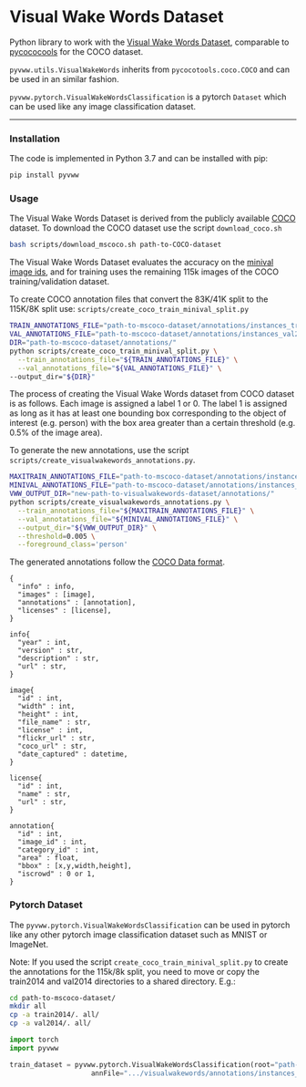 # Visual Wake Words Dataset
Python library to work with the [Visual Wake Words Dataset](https://arxiv.org/abs/1906.05721), 
comparable to [pycococools](https://github.com/cocodataset/cocoapi) for the COCO dataset.

`pyvww.utils.VisualWakeWords` inherits from `pycocotools.coco.COCO` and can be used in an similar fashion.

`pyvww.pytorch.VisualWakeWordsClassification` is a pytorch `Dataset` which can be used like any 
image classification dataset.

 ---
 ### Installation
 The code is implemented in Python 3.7 and can be installed with pip:
 ```bash
 pip install pyvww
 ```
 
 ### Usage
 The Visual Wake Words Dataset is derived from the publicly available [COCO](cocodataset.org/#/home) dataset.
 To download the COCO dataset use the script `download_coco.sh`
 ```bash
bash scripts/download_mscoco.sh path-to-COCO-dataset
```
The Visual Wake Words Dataset evaluates the accuracy on the [minival image ids](https://raw.githubusercontent.com/tensorflow/models/master/research/object_detection/data/mscoco_minival_ids.txt),
and for training uses the remaining 115k images of the COCO training/validation dataset.

To create COCO annotation files that convert the 83K/41K split to the 115K/8K split use:
`scripts/create_coco_train_minival_split.py`
```bash
TRAIN_ANNOTATIONS_FILE="path-to-mscoco-dataset/annotations/instances_train2014.json"
VAL_ANNOTATIONS_FILE="path-to-mscoco-dataset/annotations/instances_val2014.json"
DIR="path-to-mscoco-dataset/annotations/"
python scripts/create_coco_train_minival_split.py \
  --train_annotations_file="${TRAIN_ANNOTATIONS_FILE}" \
  --val_annotations_file="${VAL_ANNOTATIONS_FILE}" \
--output_dir="${DIR}"
```

The process of creating the Visual Wake Words dataset from COCO dataset is as follows.
Each image is assigned a label 1 or 0. 
The label 1 is assigned as long as it has at least one bounding box corresponding 
to the object of interest (e.g. person) with the box area greater than a certain threshold 
(e.g. 0.5% of the image area).

To generate the new annotations, use the script `scripts/create_visualwakewords_annotations.py`.
```bash
MAXITRAIN_ANNOTATIONS_FILE="path-to-mscoco-dataset/annotations/instances_maxitrain.json"
MINIVAL_ANNOTATIONS_FILE="path-to-mscoco-dataset/annotations/instances_minival.json"
VWW_OUTPUT_DIR="new-path-to-visualwakewords-dataset/annotations/"
python scripts/create_visualwakewords_annotations.py \
  --train_annotations_file="${MAXITRAIN_ANNOTATIONS_FILE}" \
  --val_annotations_file="${MINIVAL_ANNOTATIONS_FILE}" \
  --output_dir="${VWW_OUTPUT_DIR}" \
  --threshold=0.005 \
  --foreground_class='person'
```

The generated annotations follow the [COCO Data format](http://cocodataset.org/#format-data).
```
{
  "info" : info, 
  "images" : [image], 
  "annotations" : [annotation], 
  "licenses" : [license],
}

info{
  "year" : int, 
  "version" : str, 
  "description" : str, 
  "url" : str, 
}

image{
  "id" : int, 
  "width" : int, 
  "height" : int, 
  "file_name" : str, 
  "license" : int, 
  "flickr_url" : str, 
  "coco_url" : str, 
  "date_captured" : datetime,
}

license{
  "id" : int, 
  "name" : str, 
  "url" : str,
}

annotation{
  "id" : int, 
  "image_id" : int, 
  "category_id" : int, 
  "area" : float, 
  "bbox" : [x,y,width,height], 
  "iscrowd" : 0 or 1,
}
```

### Pytorch Dataset

The `pyvww.pytorch.VisualWakeWordsClassification` can be used in pytorch like any other pytorch image classification
dataset such as MNIST or ImageNet.

Note: If you used the script `create_coco_train_minival_split.py` to create the annotations for the 115k/8k split, 
you need to move or copy the train2014 and val2014 directories to a shared directory. E.g.:
```bash
cd path-to-mscoco-dataset/
mkdir all
cp -a train2014/. all/
cp -a val2014/. all/
```
```python
import torch
import pyvww

train_dataset = pyvww.pytorch.VisualWakeWordsClassification(root="path-to-mscoco-dataset/all", 
                    annFile=".../visualwakewords/annotations/instances_train.json")
```


